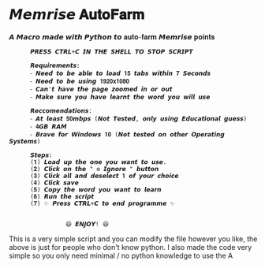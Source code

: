 # 𝙈𝙚𝙢𝙧𝙞𝙨𝙚 𝐀𝐮𝐭𝐨𝐅𝐚𝐫𝐦
𝘼 𝙈𝙖𝙘𝙧𝙤 𝙢𝙖𝙙𝙚 𝙬𝙞𝙩𝙝 𝙋𝙮𝙩𝙝𝙤𝙣 𝙩𝙤 𝐚𝐮𝐭𝐨-𝐟𝐚𝐫𝐦 𝙈𝙚𝙢𝙧𝙞𝙨𝙚 𝐩𝐨𝐢𝐧𝐭𝐬

          𝙋𝙍𝙀𝙎𝙎 𝘾𝙏𝙍𝙇+𝘾 𝙄𝙉 𝙏𝙃𝙀 𝙎𝙃𝙀𝙇𝙇 𝙏𝙊 𝙎𝙏𝙊𝙋 𝙎𝘾𝙍𝙄𝙋𝙏

          𝙍𝙚𝙦𝙪𝙞𝙧𝙚𝙢𝙚𝙣𝙩𝙨:
          ⁃ 𝙉𝙚𝙚𝙙 𝙩𝙤 𝙗𝙚 𝙖𝙗𝙡𝙚 𝙩𝙤 𝙡𝙤𝙖𝙙 𝟏𝟓 𝙩𝙖𝙗𝙨 𝙬𝙞𝙩𝙝𝙞𝙣 𝟕 𝙎𝙚𝙘𝙤𝙣𝙙𝙨
          ⁃ 𝙉𝙚𝙚𝙙 𝙩𝙤 𝙗𝙚 𝙪𝙨𝙞𝙣𝙜 𝟏𝟗𝟐𝟎𝐱𝟏𝟎𝟖𝟎
          ⁃ 𝘾𝙖𝙣'𝙩 𝙝𝙖𝙫𝙚 𝙩𝙝𝙚 𝙥𝙖𝙜𝙚 𝙯𝙤𝙤𝙢𝙚𝙙 𝙞𝙣 𝙤𝙧 𝙤𝙪𝙩
          ⁃ 𝙈𝙖𝙠𝙚 𝙨𝙪𝙧𝙚 𝙮𝙤𝙪 𝙝𝙖𝙫𝙚 𝙡𝙚𝙖𝙧𝙣𝙩 𝙩𝙝𝙚 𝙬𝙤𝙧𝙙 𝙮𝙤𝙪 𝙬𝙞𝙡𝙡 𝙪𝙨𝙚 

          𝙍𝙚𝙘𝙘𝙤𝙢𝙚𝙣𝙙𝙖𝙩𝙞𝙤𝙣𝙨:
          ⁃ 𝘼𝙩 𝙡𝙚𝙖𝙨𝙩 𝟓𝟎𝙢𝙗𝙥𝙨 (𝙉𝙤𝙩 𝙏𝙚𝙨𝙩𝙚𝙙, 𝙤𝙣𝙡𝙮 𝙪𝙨𝙞𝙣𝙜 𝙀𝙙𝙪𝙘𝙖𝙩𝙞𝙤𝙣𝙖𝙡 𝙜𝙪𝙚𝙨𝙨)
          ⁃ 𝟒𝙂𝘽 𝙍𝘼𝙈
          ⁃ 𝘽𝙧𝙖𝙫𝙚 𝙛𝙤𝙧 𝙒𝙞𝙣𝙙𝙤𝙬𝙨 𝟏𝟎 (𝙉𝙤𝙩 𝙩𝙚𝙨𝙩𝙚𝙙 𝙤𝙣 𝙤𝙩𝙝𝙚𝙧 𝙊𝙥𝙚𝙧𝙖𝙩𝙞𝙣𝙜 𝙎𝙮𝙨𝙩𝙚𝙢𝙨)

          𝙎𝙩𝙚𝙥𝙨:
          (𝟏) 𝙇𝙤𝙖𝙙 𝙪𝙥 𝙩𝙝𝙚 𝙤𝙣𝙚 𝙮𝙤𝙪 𝙬𝙖𝙣𝙩 𝙩𝙤 𝙪𝙨𝙚.
          (𝟐) 𝘾𝙡𝙞𝙘𝙠 𝙤𝙣 𝙩𝙝𝙚 " ⚙ 𝙄𝙜𝙣𝙤𝙧𝙚 " 𝙗𝙪𝙩𝙩𝙤𝙣
          (𝟑) 𝘾𝙡𝙞𝙘𝙠 𝙖𝙡𝙡 𝙖𝙣𝙙 𝙙𝙚𝙨𝙚𝙡𝙚𝙘𝙩 𝟏 𝙤𝙛 𝙮𝙤𝙪𝙧 𝙘𝙝𝙤𝙞𝙘𝙚
          (𝟒) 𝘾𝙡𝙞𝙘𝙠 𝙨𝙖𝙫𝙚
          (𝟓) 𝘾𝙤𝙥𝙮 𝙩𝙝𝙚 𝙬𝙤𝙧𝙙 𝙮𝙤𝙪 𝙬𝙖𝙣𝙩 𝙩𝙤 𝙡𝙚𝙖𝙧𝙣
          (𝟔) 𝙍𝙪𝙣 𝙩𝙝𝙚 𝙨𝙘𝙧𝙞𝙥𝙩
          (𝟕) ✨ 𝙋𝙧𝙚𝙨𝙨 𝘾𝙏𝙍𝙇+𝘾 𝙩𝙤 𝙚𝙣𝙙 𝙥𝙧𝙤𝙜𝙧𝙖𝙢𝙢𝙚 ✨


                    😆 𝙀𝙉𝙅𝙊𝙔! 😆
                    
                    

This is a very simple script and you can modify the file however you like, the above is just for people who don't know python. I also made the code very simple so you only need minimal / no python knowledge to use the A
